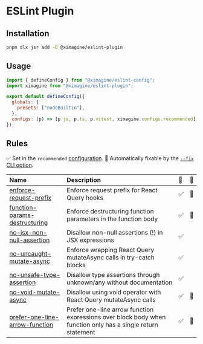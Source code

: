 # ESLint Plugin

## Installation

```bash
pnpm dlx jsr add -D @ximagine/eslint-plugin
```

## Usage

```javascript
import { defineConfig } from "@ximagine/eslint-config";
import ximagine from "@ximagine/eslint-plugin";

export default defineConfig({
  globals: {
    presets: ["nodeBuiltin"],
  },
  configs: (p) => [p.js, p.ts, p.vitest, ximagine.configs.recommended],
});
```

## Rules

<!-- Do not manually modify this list. Run: `pnpm run gen:docs` -->
<!-- begin auto-generated rules list -->

✅ Set in the `recommended` [configuration](https://github.com/ximagine-ai/eslint-plugin#configs).
🔧 Automatically fixable by the [`--fix` CLI option](https://eslint.org/docs/user-guide/command-line-interface#--fix).

| Name | Description | 💼 | 🔧 |
| :--- | :---------- | :- | :- |
| [enforce-request-prefix](src/rules/enforce-request-prefix.md) | Enforce request prefix for React Query hooks | ✅ | 🔧 |
| [function-params-destructuring](src/rules/function-params-destructuring.md) | Enforce destructuring function parameters in the function body | ✅ | 🔧 |
| [no-jsx-non-null-assertion](src/rules/no-jsx-non-null-assertion.md) | Disallow non-null assertions (!) in JSX expressions | ✅ |  |
| [no-uncaught-mutate-async](src/rules/no-uncaught-mutate-async.md) | Enforce wrapping React Query mutateAsync calls in try-catch blocks | ✅ |  |
| [no-unsafe-type-assertion](src/rules/no-unsafe-type-assertion.md) | Disallow type assertions through unknown/any without documentation | ✅ |  |
| [no-void-mutate-async](src/rules/no-void-mutate-async.md) | Disallow using void operator with React Query mutateAsync calls | ✅ | 🔧 |
| [prefer-one-line-arrow-function](src/rules/prefer-one-line-arrow-function.md) | Prefer one-line arrow function expressions over block body when function only has a single return statement | ✅ | 🔧 |

<!-- end auto-generated rules list -->
